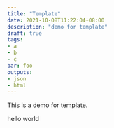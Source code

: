 ```yaml
---
title: "Template"
date: 2021-10-08T11:22:04+08:00
description: "demo for template"
draft: true
tags:
- a
- b
- c
bar: foo
outputs:
- json
- html
---
```


This is a demo for template.

hello world


